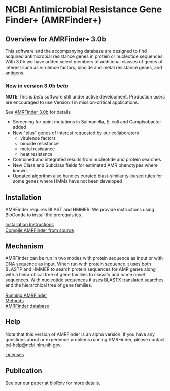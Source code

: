 # NCBI Antimicrobial Resistance Gene Finder+ (AMRFinder+)

## Overview for AMRFinder+ 3.0b

This software and the accompanying database are designed to find acquired
antimicrobial resistance genes in protein or nucleotide sequences. With 3.0b
we have added select members of additional classes of genes of interest such
as virulence factors, biocide and metal resistance genes, and antigens.

### New in version 3.0b   *beta*

**NOTE** This is *beta* software still under active development. Production users are encouraged to use Version 1 in mission-critical applications.

See [AMRFinder 3.0b](AMRFinder-3.0b.md) for details

- Screening for point mutations in Salmonella, E. coli and Camplyobacter added
- New "plus" genes of interest requested by our collaborators
    - virulence factors
    - biocide resistance
    - metal resistance
    - heat resistance
- Combined and integrated results from nucleotide and protein searches
- New Class and Subclass fields for estimated AMR phenotypes where known
- Updated algorithm also handles curated blast-similarity-based rules for some genes where HMMs have not been developed

## Installation

AMRFinder requires BLAST and HMMER. We provide instructions using BioConda to install the prerequisites.

[Installation Instructions](Installing-AMRFinder.md)<BR>
[Compile AMRFinder from source](Compile-AMRFinder-from-source.md)

## Mechanism

AMRFinder can be run in two modes with protein sequence as input or with DNA
sequence as input. When run with protein sequence it uses both BLASTP and HMMER
to search protein sequences for AMR genes along with a hierarchical tree of
gene families to classify and name novel sequences. With nucleotide sequences
it uses BLASTX translated searches and the hierarchical tree of gene families.

[Running AMRFinder](Running-AMRFinder.md)<br>
[Methods](Methods.md)<br>
[AMRFinder database](AMRFinder-database.md)

## Help

Note that this version of AMRFinder is an alpha version. If you have any questions about or experience problems running AMRFinder, please contact pd-help@ncbi.nlm.nih.gov.

[Licenses](Licenses.md)

## Publication

See our our [paper at bioRxiv](https://www.biorxiv.org/content/10.1101/550707v1) for more details.
